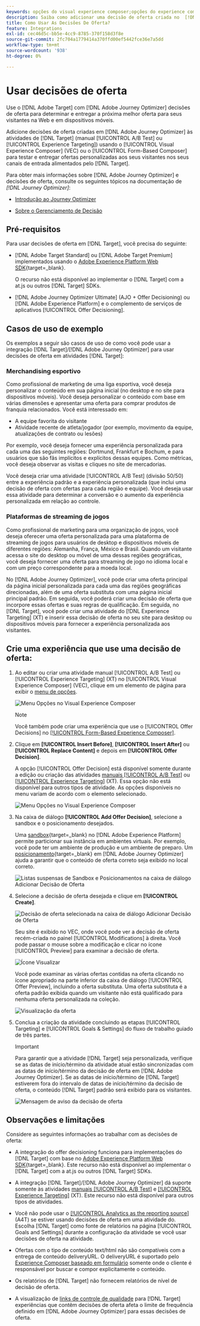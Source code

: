 ```yaml
---
keywords: opções do visual experience composer;opções do experience composer;opções de experiência;decisão de oferta;offer decisioning;ajo;otimizador de jornadas
description: Saiba como adicionar uma decisão de oferta criada no  [!DNL Adobe Journey Optimizer]  a uma atividade.
title: Como Usar As Decisões De Oferta?
feature: Integrations
exl-id: cec46d5c-bb5e-4cc9-8785-370f158d3f8e
source-git-commit: 2fc704a1779414a370ffd00ef5442fce36e7a5dd
workflow-type: tm+mt
source-wordcount: '938'
ht-degree: 0%

---
```


# Usar decisões de oferta

Use o [!DNL Adobe Target] com [!DNL Adobe Journey Optimizer] decisões de oferta para determinar e entregar a próxima melhor oferta para seus visitantes na Web e em dispositivos móveis.

Adicione decisões de oferta criadas em [!DNL Adobe Journey Optimizer] às atividades de [!DNL Target] (manual [!UICONTROL A/B Test] ou [!UICONTROL Experience Targeting]) usando o [!UICONTROL Visual Experience Composer] (VEC) ou o [!UICONTROL Form-Based Composer] para testar e entregar ofertas personalizadas aos seus visitantes nos seus canais de entrada alimentados pelo [!DNL Target].

Para obter mais informações sobre [!DNL Adobe Journey Optimizer] e decisões de oferta, consulte os seguintes tópicos na documentação de *[!DNL Journey Optimizer]*:

* [Introdução ao Journey Optimizer](https://experienceleague.adobe.com/docs/journey-optimizer/using/get-started/get-started.html?lang=pt-BR)

* [Sobre o Gerenciamento de Decisão](https://experienceleague.adobe.com/docs/journey-optimizer/using/offer-decisioning/get-started-decision/starting-offer-decisioning.html?lang=pt-BR)

## Pré-requisitos

Para usar decisões de oferta em [!DNL Target], você precisa do seguinte:

* [!DNL Adobe Target Standard] ou [!DNL Adobe Target Premium] implementados usando o [Adobe Experience Platform Web SDK](https://experienceleague.adobe.com/docs/target-dev/developer/client-side/aep-web-sdk.html?lang=pt-BR){target=_blank}.

  O recurso não está disponível ao implementar o [!DNL Target] com a at.js ou outros [!DNL Target] SDKs.

* [!DNL Adobe Journey Optimizer Ultimate] (AJO + Offer Decisioning) ou [!DNL Adobe Experience Platform] e o complemento de serviços de aplicativos [!UICONTROL Offer Decisioning].

## Casos de uso de exemplo

Os exemplos a seguir são casos de uso de como você pode usar a integração [!DNL Target]/[!DNL Adobe Journey Optimizer] para usar decisões de oferta em atividades [!DNL Target]:

### Merchandising esportivo

Como profissional de marketing de uma liga esportiva, você deseja personalizar o conteúdo em sua página inicial (no desktop e no site para dispositivos móveis). Você deseja personalizar o conteúdo com base em várias dimensões e apresentar uma oferta para comprar produtos de franquia relacionados. Você está interessado em:

* A equipe favorita do visitante
* Atividade recente de atleta/jogador (por exemplo, movimento da equipe, atualizações de contrato ou lesões)

Por exemplo, você deseja fornecer uma experiência personalizada para cada uma das seguintes regiões: Dortmund, Frankfurt e Bochum, e para usuários que são fãs implícitos e explícitos dessas equipes. Como métricas, você deseja observar as visitas e cliques no site de mercadorias.

Você deseja criar uma atividade [!UICONTROL A/B Test] (divisão 50/50) entre a experiência padrão e a experiência personalizada (que inclui uma decisão de oferta com ofertas para cada região e equipe). Você deseja usar essa atividade para determinar a conversão e o aumento da experiência personalizada em relação ao controle.

### Plataformas de streaming de jogos

Como profissional de marketing para uma organização de jogos, você deseja oferecer uma oferta personalizada para uma plataforma de streaming de jogos para usuários de desktop e dispositivos móveis de diferentes regiões: Alemanha, França, México e Brasil. Quando um visitante acessa o site do desktop ou móvel de uma dessas regiões geográficas, você deseja fornecer uma oferta para streaming de jogo no idioma local e com um preço correspondente para a moeda local.

No [!DNL Adobe Journey Optimizer], você pode criar uma oferta principal da página inicial personalizada para cada uma das regiões geográficas direcionadas, além de uma oferta substituta com uma página inicial principal padrão. Em seguida, você poderá criar uma decisão de oferta que incorpore essas ofertas e suas regras de qualificação. Em seguida, no [!DNL Target], você pode criar uma atividade do [!DNL Experience Targeting] (XT) e inserir essa decisão de oferta no seu site para desktop ou dispositivos móveis para fornecer a experiência personalizada aos visitantes.

## Crie uma experiência que use uma decisão de oferta:

1. Ao editar ou criar uma atividade manual [!UICONTROL A/B Test] ou [!UICONTROL Experience Targeting] (XT) no [!UICONTROL Visual Experience Composer] (VEC), clique em um elemento de página para exibir o [menu de opções](/help/main/c-experiences/c-visual-experience-composer/viztarget-options.md).

   ![Menu Opções no Visual Experience Composer](assets/options-menu1.png)

   >[!NOTE]
   >
   >Você também pode criar uma experiência que use o [!UICONTROL Offer Decisions] no [[!UICONTROL Form-Based Experience Composer]](/help/main/c-experiences/form-experience-composer.md).

1. Clique em **[!UICONTROL Insert Before]**, **[!UICONTROL Insert After]** ou **[!UICONTROL Replace Content]** e depois em **[!UICONTROL Offer Decision]**.

   A opção [!UICONTROL Offer Decision] está disponível somente durante a edição ou criação das atividades [manuais [!UICONTROL A/B Test]](/help/main/c-activities/t-test-ab/test-ab.md#types) ou [[!UICONTROL Experience Targeting]](/help/main/c-activities/t-experience-target/experience-target.md) (XT). Essa opção não está disponível para outros tipos de atividade. As opções disponíveis no menu variam de acordo com o elemento selecionado.

   ![Menu Opções no Visual Experience Composer](assets/options-menu.png)

1. Na caixa de diálogo **[!UICONTROL Add Offer Decision]**, selecione a sandbox e o posicionamento desejados.

   Uma [sandbox](https://experienceleague.adobe.com/docs/experience-platform/sandbox/ui/overview.html?lang=pt-BR){target=_blank} no [!DNL Adobe Experience Platform] permite particionar sua instância em ambientes virtuais. Por exemplo, você pode ter um ambiente de produção e um ambiente de preparo. Um [posicionamento](https://experienceleague.adobe.com/docs/journey-optimizer/using/offer-decisioning/create-components/creating-placements.html?lang=pt-BR){target=_blank} em [!DNL Adobe Journey Optimizer] ajuda a garantir que o conteúdo de oferta correto seja exibido no local correto.

   ![Listas suspensas de Sandbox e Posicionamentos na caixa de diálogo Adicionar Decisão de Oferta](/help/main/c-integrating-target-with-mac/ajo/assets/sandbox-placement.png)

1. Selecione a decisão de oferta desejada e clique em **[!UICONTROL Create]**.

   ![Decisão de oferta selecionada na caixa de diálogo Adicionar Decisão de Oferta](assets/offer-decision.png)

   Seu site é exibido no VEC, onde você pode ver a decisão de oferta recém-criada no painel [!UICONTROL Modifications] à direita. Você pode passar o mouse sobre a modificação e clicar no ícone [!UICONTROL Preview] para examinar a decisão de oferta.

   ![Ícone Visualizar](assets/preview-icon.png)

   Você pode examinar as várias ofertas contidas na oferta clicando no ícone apropriado na parte inferior da caixa de diálogo [!UICONTROL Offer Preview], incluindo a oferta substituta. Uma oferta substituta é a oferta padrão exibida quando um visitante não está qualificado para nenhuma oferta personalizada na coleção.

   ![Visualização da oferta](assets/offer-preview.png)

1. Conclua a criação da atividade concluindo as etapas [!UICONTROL Targeting] e [!UICONTROL Goals & Settings] do fluxo de trabalho guiado de três partes.

   >[!IMPORTANT]
   >
   >Para garantir que a atividade [!DNL Target] seja personalizada, verifique se as datas de início/término da atividade atual estão sincronizadas com as datas de início/término da decisão de oferta em [!DNL Adobe Journey Optimizer]. Se as datas de início/término de [!DNL Target] estiverem fora do intervalo de datas de início/término da decisão de oferta, o conteúdo [!DNL Target] padrão será exibido para os visitantes.

   ![Mensagem de aviso da decisão de oferta](/help/main/c-integrating-target-with-mac/ajo/assets/offer-decision-warning.png)

## Observações e limitações

Considere as seguintes informações ao trabalhar com as decisões de oferta:

* A integração do offer decisioning funciona para implementações do [!DNL Target] com base no [Adobe Experience Platform Web SDK](https://experienceleague.adobe.com/docs/target-dev/developer/client-side/aep-web-sdk.html?lang=pt-BR){target=_blank}. Este recurso não está disponível ao implementar o [!DNL Target] com a at.js ou outros [!DNL Target] SDKs.

* A integração [!DNL Target]/[!DNL Adobe Journey Optimizer] dá suporte somente às atividades [manuais [!UICONTROL A/B Test]](/help/main/c-activities/t-test-ab/test-ab.md#types) e [[!UICONTROL Experience Targeting]](/help/main/c-activities/t-experience-target/experience-target.md) (XT). Este recurso não está disponível para outros tipos de atividades.

* Você não pode usar o [[!UICONTROL Analytics as the reporting source]](/help/main/c-integrating-target-with-mac/a4t/a4t.md) (A4T) se estiver usando decisões de oferta em uma atividade do. Escolha [!DNL Target] como fonte de relatórios na página [!UICONTROL Goals and Settings] durante a configuração da atividade se você usar decisões de oferta na atividade.

* Ofertas com o tipo de conteúdo text/html não são compatíveis com a entrega de conteúdo deliveryURL. O deliveryURL é suportado pelo [Experience Composer baseado em formulário](/help/main/c-experiences/form-experience-composer.md) somente onde o cliente é responsável por buscar e compor explicitamente o conteúdo.

* Os relatórios de [!DNL Target] não fornecem relatórios de nível de decisão de oferta.

* A visualização de [links de controle de qualidade](/help/main/c-activities/c-activity-qa/activity-qa.md) para [!DNL Target] experiências que contêm decisões de oferta afeta o limite de frequência definido em [!DNL Adobe Journey Optimizer] para essas decisões de oferta.
